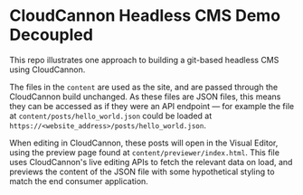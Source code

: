 # CloudCannon Headless CMS Demo Decoupled

This repo illustrates one approach to building a git-based headless CMS using CloudCannon.

The files in the `content` are used as the site, and are passed through the CloudCannon build unchanged.
As these files are JSON files, this means they can be accessed as if they were an API endpoint — for example
the file at `content/posts/hello_world.json` could be loaded at `https://<website_address>/posts/hello_world.json`.

When editing in CloudCannon, these posts will open in the Visual Editor, using the preview page found at `content/previewer/index.html`. This file uses CloudCannon's live editing APIs to fetch the relevant data on load, and previews the content of the JSON file with some hypothetical styling to match the end consumer application.

